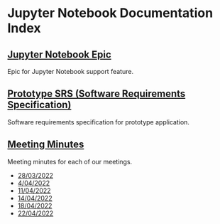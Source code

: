 # Jupyter Notebook Documentation Index

## [Jupyter Notebook Epic](JupyterNotebookEpic.md)

Epic for Jupyter Notebook support feature.

## [Prototype SRS (Software Requirements Specification)](<Prototype%20SRS%20(Software%20Requirements%20Specification).md>)

Software requirements specification for prototype application.

## [Meeting Minutes](Meeting%20Minutes/Index.md)

Meeting minutes for each of our meetings.

- [28/03/2022](Meeting%20Minutes/28.3.22.md)
- [4/04/2022](Meeting%20Minutes/4.4.22.md)
- [11/04/2022](Meeting%20Minutes/11.4.22.md)
- [14/04/2022](Meeting%20Minutes/14.4.22.md)
- [18/04/2022](Meeting%20Minutes/18.4.22.md)
- [22/04/2022](Meeting%20Minutes/22.4.22.md)

